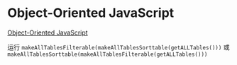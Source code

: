 # Object-Oriented JavaScript

[Object-Oriented JavaScript](http://my.ss.sysu.edu.cn/wiki/display/SPSP/Lab+03.+Object-Oriented+JavaScript)

运行 `makeAllTablesFilterable(makeAllTablesSorttable(getALLTables()))`
或 `makeAllTablesSorttable(makeAllTablesFilterable(getALLTables()))`




